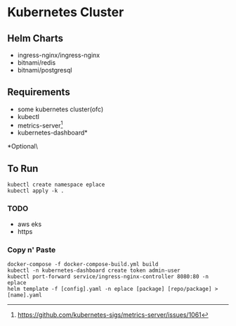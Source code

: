 # Kubernetes Cluster

## Helm Charts

 - ingress-nginx/ingress-nginx
 - bitnami/redis
 - bitnami/postgresql

## Requirements

 - some kubernetes cluster(ofc)
 - kubectl
 - metrics-server[^1]
 - kubernetes-dashboard*

*Optional\
[^1]: https://github.com/kubernetes-sigs/metrics-server/issues/1061

## To Run

`kubectl create namespace eplace`\
`kubectl apply -k .`

### TODO

 - aws eks
 - https

### Copy n' Paste

`docker-compose -f docker-compose-build.yml build`\
`kubectl -n kubernetes-dashboard create token admin-user`\
`kubectl port-forward service/ingress-nginx-controller 8080:80 -n eplace`\
`helm template -f [config].yaml -n eplace [package] [repo/package] > [name].yaml`


